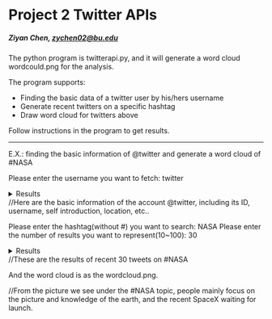 # Project 2 Twitter APIs

##### Ziyan Chen, zychen02@bu.edu

The python program is twitterapi.py, and it will generate a word cloud wordcould.png for the analysis.



The program supports:

- Finding the basic data of a twitter user by his/hers username
- Generate recent twitters on a specific hashtag
- Draw word cloud for twitters above

Follow instructions in the program to get results.

---

E.X.: finding the basic information of @twitter and generate a word cloud of #NASA

Please enter the username you want to fetch: twitter

<details>
<summary>Results</summary>
Name:  Twitter
Username:  Twitter
ID:  783214
Profile Image URL:  https://pbs.twimg.com/profile_images/1488548719062654976/u6qfBBkF_normal.jpg
Description:  What's happening?!
Verified:  True
Location:  everywhere
URL:  https://t.co/DAtOo6uuHk
</details>
//Here are the basic information of the account @twitter, including its ID, username, self introduction, location, etc..

Please enter the hashtag(without #) you want to search: NASA
Please enter the number of results you want to represent(10~100): 30

<details>
<summary>Results</summary>
NO. 1
@nkkxxiii we can't control the hate comments kasi uncomfy talaga yung nasa video :( but as long as you apologize and you know your mistakes, it's already fine. you did your part.
NO. 2
@1864Memes We'll never know. Someone brought it to my attention that when NASA sends things up its itemized down to the last screw and its public information. When spacex launches anything its super confidential. Like i said, he's giving me unsettling vibes🤷‍♂️
NO. 3
@meaniewon_ nasa coffee beans me wairf sunduin mo q😭😭😭
NO. 4
@LaunchOoc @PokeGreens Commercial space stations nasa is helping establish
NO. 5
MORI Associates, Inc. is looking for: Senior DevOps Engineer -  NASA/JPL - Kubernetes +/or AWS Expertise
https://t.co/0GLAea3D84 #job
NO. 6
We had a lot of fun talking more about the solar system today!We watched footage from a few @NASA launches too 🚀and even had a read-aloud of a cute Mars-themed story from an astronaut on the Int’l Space Station. @Herfurth_Bronco @gisdmagnets #teachersoftwitter #montessori https://t.co/XtPTRGTWdh
NO. 7
Diverse Microbiome Improves Vitamin D Metabolism | Nature's Real Health https://t.co/Ky639RJQcG
NO. 8
NASA Astronauts Need Healthy Mitochondria Too | Nature's Real Health https://t.co/duUK5a7YW2
NO. 9
Should I call someone at NASA and tell them to check on the moon?
NO. 10
I want to be the first person to travel further than any human has ever traveled in space
..
@NASA $10 billion... Ill take $10 billion
NO. 11
@NASA Nice
NO. 12
NASA research document published in July 2001, just a few weeks before you know what.
Here it is, HomoBORGenesis: a patentable, new organic species. https://t.co/N8SlJTw9LN https://t.co/ScxPvDg2gM
NO. 13
🤯NASA’s DART Mission Hits Asteroid in First-Ever Planetary Defense Test https://t.co/g3Atk55VWH
NO. 14
It was narrated that Abu Hurairah said: "The Messenger of Allah [ﷺ] said: 'Seek refuge with Allah from a bad neighbor in one's permanent abode, for one's neighbor in the desert will change.'" - Nasa'i 
NO. 15
Why isn’t NASA rushing to launch the Artemis moon rocket? https://t.co/yhcJMcU6wR
NO. 16
Why isn’t NASA rushing to launch the Artemis moon rocket? https://t.co/FhI4I9TAcC
NO. 17
Why isn’t NASA rushing to launch the Artemis moon rocket? https://t.co/Ik3IRfVAi8
NO. 18
Watch as SpinLaunch’s rocket-flinging slingshot hurls Nasa payload 25,000ft above Earth’s surface using huge arm https://t.co/n2MQUAaD8e
NO. 19
Watch as SpinLaunch’s rocket-flinging slingshot hurls Nasa payload 25,000ft above Earth’s surface using huge arm https://t.co/huVZuBMdlk
NO. 20
Watch as SpinLaunch’s rocket-flinging slingshot hurls Nasa payload 25,000ft above Earth’s surface using huge arm https://t.co/5d2FlzUDjP
NO. 21
@ZhangTaisu @gwbstr how about Wolf Amendment of 2011, prohibiting NASA from allowing any CN affiliated organizations from participating in NASA activities. and as far back as 2003, Washington putting pressure on European Space Agency to exclude CN in participating in the Galileo Satellite System.
NO. 22
@NASA 1 marker, 2 colors, the future is here. https://t.co/XVhorcgh88
NO. 23
#PerseveranceRover image taken on #Sol579 at 3:01:30.333 PM with #FrontHazcam #Mars #NASA #Space https://t.co/OxJUKo9fZS
NO. 24
@spartandline This is what happens when there is no Hall Jams after a game! #cantsleep #shoutouttoiniko #spacecadet #NASA https://t.co/661yH4cQ5W
NO. 25
@sidejobs6 @Nelson16Toronto @SirineAti @elonmusk @SpaceX Not at all, i dont belive in anything i cant test by myself. So as long we dont have all our own rockets in our garage and nasa dont have to keep photoshop all pictures, im fine :)
NO. 26
Astronomy Pic OTD NGC 4631: The Whale Galaxy https://t.co/3a5s8Kh4J2 via @apod
NO. 27
@SandgateSarala1 @SirineAti @elonmusk @SpaceX But NASA scientist has already stated that they can't go back to the moon because they lost the tech.
But Elon is going to mars??? OK!
NO. 28
What's scarier and funnier than @NASA's New Nine this #spookyseason? The new New Nine dressed up like the original New Nine. https://t.co/GqiDs2Dw9L
NO. 29
Also finally found my Beep cards (na nasa box ko lang pala along with my other stuff from Aus) hahahahaha https://t.co/PkjCcA7ve2
NO. 30
A bit of #Jupiter
Credits: NASA/JPL-Caltech/SwRI/MSSS/@kevinmgill https://t.co/1aQMgxVogi
NO. 31
damn its mas sad paa if nasa venue ka but u dont have tix…. stop im gna cry fml
NO. 32
Expect late replies later ^^ nasa concert lang me today
NO. 33
It was narrated that Abu Sa'eed said: "The Messenger of Allah [ﷺ] used to seek refuge from the evil eye of the Jinn and the evil eye of humans. When Al-Mu'awwadhatan were revealed, he started to recite them and stopped reciting anything else." - Nasa'i
NO. 34
nasa ducky toploader ang sparks!! https://t.co/2UND3CufWQ
NO. 35
@whitecupkate @AmericanVet1776 @KateTalksTruth @elonmusk NASA hasn't lied about anything. There is no reason for them to lie. And just because MLK had a less than stellar personal life doesn't mean his message should be silenced. And that goes for everyone else who has been shouted down and silenced by the left.
NO. 36
United would know nasa https://t.co/vztIMR6BOp
NO. 37
Citizen Scientists Enhance New Europa Images From NASA’s Juno
https://t.co/QWojcQEPv0 https://t.co/AVFctCWOOJ
NO. 38
@AbrahamHamadeh Educate yourself. You sound dumb when you post crap like this.
https://t.co/4r9PBIkoHF
NO. 39
The current admistration perpetuated this terrorist attack that could have been your wife, mom, or sister on the phone for the last time.@SecretService @CIA @FBI @ICEgov @DEAHQ @DHSgov @MenInBlack @NASA @USArmy @USMC @ATFHQ @TMZ @NationalGuard @PornKunt @porn @redditSpacePorn https://t.co/P6dlf0iWVV
NO. 40
@AlexTheGreatEth @TheSmartGump @RepBoebert Government usually handles utilities and services better than private companies. Transportation, power, water, police, fire and hospitals are always better as public services.
I bet you NASA paid their employees better than SpaceX because they weren't beholden to stock holders.
NO. 41
@mark42_robotics @CNN @AlisynCamerota @PoppyHarlowCNN @KateBolduan @JoeBiden_POTUS @FLOTUS @NASA @elonmusk @AvaMax Hi 👋 join chat and thank me later they’re good in terms of trading
👇👇👇👇👇👇👇👇
https://t.co/ORCarNYqlq
NO. 42
@Ezell89260344 NASA admits climate change occurs because of changes in Earth's solar orbit, not because of SUVs and fossil fuels
https://t.co/hHiJg0keFa
NO. 43
@CNN @AlisynCamerota @PoppyHarlowCNN @KateBolduan @JoeBiden_POTUS' @FLOTUS @NASA
well @elonmusk is dildo and i am the buttplug and when dildo fails buttplug comes to rescue. the chaos can be avoided and i wont leak. the deal is make @AvaMax grammy winner for this year next week    
NO. 44
@rightarmleftist They failed to realise, every design including Nasa or Elon's space prog meets such snags.
NO. 45
I HAVE ONE EXTRA SECTOR 17 ALBUM!! NASA PET EXPRESS AKO ☺️
NO. 46
#Perseverance on #Mars
Sol: 552
#Earth date: 2022-09-08;
#Camera: Mast Camera Zoom - Right
#PerseveranceRover #NASAPhotos #NASA #NASAAPI #MarsPhoto #MarsPhotos #MarsMission #NASAIngenuity #Space #PerseverancePhotoBot #TwitterBot #Bot https://t.co/0o89MZazqc
NO. 47
@thenikkilegaspi @_hannahavila This isn't about "palibre". It's about being sensitive to the means of people who have less. Would it be fair na ipa-KKB yung junior who only earns 20k monthly and is the breadwinner pero yung pinakamurang nasa menu pambayad na nya ng internet nila sa bahay?
NO. 48
This is not a high thought I’m asking the REAL QUESTIONS @NASA tell the truth
NO. 49
Your photos are ready for pickup. 📸
Our #JunoMission snapped 4 pictures of Europa as it flew by on Sept. 29. Thanks to citizen scientists, we have enhanced, scientifically valuable views of Jupiter’s moon: https://t.co/OLXFzijISb https://t.co/TwhI5XuCHl
NO. 50
Really USA donates 20.1 billion to #NASA a year? YOU DONT SAY?! https://t.co/nG1rnJz7Nb
NO. 51
In this situation it is better to initiate order. Whether you’re the host or the claimant, it is much better to take initiative. This is not good and not safe. Create an order po lalo na’t nasa public po kayo🤧 Carats, please🤍 https://t.co/iTSYZHLKS6
NO. 52
Russia thanks NASA and Elon Musk? Really??🤔
#ElonMusk #NASA https://t.co/kL1WHHweHZ
NO. 53
Kindly reminding you that when you look up at tonight’s stars, you are looking backwards in time.
Right, @NASA ?
NO. 54
i want to play control so bad some time when i have a nasa computer
NO. 55
Molecular Cloud Barnard 68
Image Credit: FORS Team, 8.2-meter VLT Antu, ESO
https://t.co/g5IEyHgYUr
#Astrophotography #astronomy #space https://t.co/UXjGgSfCkU
NO. 56
I love NASA
NO. 57
Hi Tweeps, It is 8/10/2022 3:16:39, Here is an Image from MARS using NASA Opensource API https://t.co/kmTm6MFTyu
NO. 58
@hcglobal22 language, dialect, integration, integrated, integrate, passport, account, transport, register, registration, registered, patient, medicine, commercial, building, flight, aeroplane, airplane, aircraft, helicopter, rocket, spacecraft, spaceship, space, nasa, rover, transformers, by
NO. 59
NASA Image Of Jupiter Moon Europa Shows Close-Up Terrain And Has The Internet Ablaze https://t.co/ySwTWv0raY
NO. 60
LFS/WTB [help rt]
• 2 Be the sun tickets
• Kahit from premium suite
• Willing to pay any seat (kahit di magkatabi/section)
• Day 1/2
• Can be from different seller
• Nasa MOA na right now, meet up agad
PLS😭
#BeTSinMANILA #CARATSinMOA #SEVENTEENinMNL #SEVENTEENinManila
NO. 61
Nasa’s Juno spacecraft captures most detailed view yet of Jupiter moon that could host alien life https://t.co/KiZddJ8TSd
NO. 62
#PerseveranceRover image taken on #Sol579 at 3:00:31.938 PM with #FrontHazcam #Mars #NASA #Space https://t.co/JHgAt5E7Xs
NO. 63
Nasa’s Juno spacecraft captures most detailed view yet of Jupiter moon that could host alien life https://t.co/d644tuSC4k
NO. 64
Nasa’s Juno spacecraft captures most detailed view yet of Jupiter moon that could host alien life https://t.co/jiWkQxHgU4
NO. 65
@ItsMutai Raila Odinga atengeneze paybill kama Ile ya NASA, over 10m AZIMIO supporters should each contribute ksh 100 to help their brother out
NO. 66
The Helix Nebula from the VISTA Telescope
Credit: ESO/VISTA/J. Emerson; Acknowledgment: Cambridge Astronomical Survey Unit
https://t.co/i1QDAOVhng
#Astrophotography #astronomy #space #Nebula https://t.co/tUNttCwdx9
NO. 67
Webb, Hubble Team Up to Trace Interstellar Dust Within a Galactic Pair – James Webb Space Telescope https://t.co/3zJOjZH5zu
NO. 68
*ahem* Attempt no landings here https://t.co/a8OYyrUjqo
NO. 69
Hey, Twitterverse!
Try Googling: NASA DART
Cool, huh?
NO. 70
NASA could never https://t.co/QT8UzAV1V0
NO. 71
@ShiLLin_ViLLian @JPEG_Princess @beijingdou MFer says it like Franklin says he worked at Nasa
NO. 72
The girls had a great time building their rockets and actually seeing some in person.  Next visit we launch! Again,  thank you @NASA_Johnson @WhoAreWe_SGA  @HISD_ACC https://t.co/amG5499qA0
NO. 73
@LarissaMVLopez @REALaltMiddle @AdamKinzinger @elonmusk @DeptofDefense @SecDef @NATO @esa @NASA @NSAGov @thejointstaff to show how pointless your “point” was
NO. 74
NASA to Provide Update on DART, World's First Planetary Defense Test - NASA https://t.co/e7xrfIurOw [via @googlenews] https://t.co/OJJHq8a3IK
NO. 75
It was narrated from Abu Hurairah that: The Prophet [ﷺ] used to seek refuge from being destined to an evil end, from his enemies rejoicing in his misfortune, from being overtaken by destruction and from the difficult moment of a calamity. - Nasa'i
NO. 76
Day 21
watched  the NASA exploration budgets in  SQL webinar recording from data camp and also  practiced using this projects and its dataset., Also tried new things with the dataset @DataCamp
#100daysofcode #sql #datacamp #dataanalyst #dataScientist https://t.co/OKkqvGl8KX https://t.co/DsE261MU1V
NO. 77
@PettyPettiPetay @ronniemanzini Research with NASA? Cassidy you had to look up the circumference of the Earth for your geography class that you have to take as an elective for that six week CNA program you've been enrolled in since the spring of 2020.
NO. 78
@BJusty1 @ThunderHermit Sally Kristen Ride was an American astronaut and physicist. Born in Los Angeles, she joined NASA in 1978, and in 1983 became the first American woman and the third woman to fly in space.🇺🇸🚀
NO. 79
@GalacticCurrent @GeraldKutney How can it be any less credible than your blog link when it links to NASA and Nature, including the exact same study YOU linked to, yourself and even quoted one of its authors?🤔
NO. 80
@SenSchumer @USMC @NASA Congratulations
NO. 81
@raynbowdec @ECOWARRIORSS The IPCC, and NASA, are lying, with false, and cherry-picked data. Their are many real scientific research papers that prove that global warming is solar magnetic surface cycles. IPCC and NASA research is nothing more than false-cause correlations based on directions of magnitude
NO. 82
Nasa reveals closeup stunning image of Jupiter featuring mysterious ‘Giant Red Spot’ https://t.co/i56jmVwla4
NO. 83
Nasa reveals closeup stunning image of Jupiter featuring mysterious ‘Giant Red Spot’ https://t.co/NHJqbz0rHa
NO. 84
Nasa reveals closeup stunning image of Jupiter featuring mysterious ‘Giant Red Spot’ https://t.co/Wumooq7oqP
NO. 85
@HabichuelaDulce @mattrudinski I got a dashboahd that fuckin looks like Nasa
NO. 86
@Stevies_Wonder @ronniemanzini 97? Mercury? Oh you must be referring to my research with NASA. Me? Still in Wynnewood surrounded by professional jews, golden retrievers and top of the line security cameras. You? Still making appearances in the loss prevention room at Shoprite for stealing lunch meat &amp; Kitkats
NO. 87
@UberFacts Bitch hire me @NASA
NO. 88
Full moon rising over @CLTMotorSpdwy earlier tonight
Is this an omen for a crazy Sunday race? 😂
@EdPiotrowski @SydneyMadisonW @webgirlmorgan @MorganFogarty @RosaliaFodera @JeffGordonWeb @NASCAR @NASA @MelissaMeyersTV @TheMariaLaRosa @CandaceMartino https://t.co/jvcosqCUFF
NO. 89
@ronin19217435 NASA 21 Billion USD per year taxpayer money
NO. 90
Cygnus-X: The Inner Workings of a Nearby Star Factory
Image Credit: NASA/JPL-Caltech/Harvard-Smithsonian CfA
https://t.co/C3jVkE8Jah
#Astrophotography #astronomy #space #NASA https://t.co/kZY6b2b6iQ
NO. 91
it’s really nice and fun to be a casual concert goer… pag nasa mapa ka
NO. 92
@HouseCommerce @POTUS Hey NASA...
@NASA
..,you got vector on Marjorie Traitor Greene's #JewishSpaceLaser ?
Jewish Space Laser
Credit: NASA
https://t.co/B8vZ5k4WVf
NO. 99
@UIg40GHOtwaaKYV @NASA @Space_Station @NASAWebb @NASAHubble Yeah https://t.co/WwFnVYVJwW
</details>
//These are the results of recent 30 tweets on #NASA

And the word cloud is as the wordcloud.png.

//From the picture we see under the #NASA topic, people mainly focus on the picture and knowledge of the earth, and the recent SpaceX waiting for launch.

